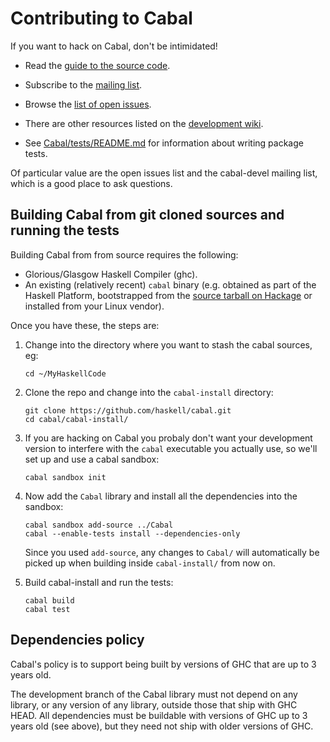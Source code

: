 Contributing to Cabal
=====================

If you want to hack on Cabal, don't be intimidated!

* Read the [guide to the source
  code](https://github.com/haskell/cabal/wiki/Source-Guide).

* Subscribe to the [mailing
  list](http://www.haskell.org/mailman/listinfo/cabal-devel).

* Browse the [list of open issues](https://github.com/haskell/cabal/issues).

* There are other resources listed on the [development
  wiki](https://github.com/haskell/cabal/wiki).

* See [Cabal/tests/README.md] for information about writing package tests.

Of particular value are the open issues list and the cabal-devel mailing
list, which is a good place to ask questions.

[Cabal/tests/README.md]: Cabal/tests/README.md

Building Cabal from git cloned sources and running the tests
------------------------------------------------------------

Building Cabal from from source requires the following:

* Glorious/Glasgow Haskell Compiler (ghc).
* An existing (relatively recent) `cabal` binary (e.g. obtained as part of the
Haskell Platform, bootstrapped from the
[source tarball on Hackage](http://hackage.haskell.org/package/cabal-install) or
installed from your Linux vendor).

Once you have these, the steps are:

1. Change into the directory where you want to stash the cabal sources, eg:
    ```
    cd ~/MyHaskellCode
    ```

2. Clone the repo and change into the `cabal-install` directory:

    ```
    git clone https://github.com/haskell/cabal.git
    cd cabal/cabal-install/
    ```

3. If you are hacking on Cabal you probaly don't want your development version
to interfere with the `cabal` executable you actually use, so we'll set up and
use a cabal sandbox:

    ```
    cabal sandbox init
    ```

4. Now add the `Cabal` library and install all the dependencies into the sandbox:

    ```
    cabal sandbox add-source ../Cabal
    cabal --enable-tests install --dependencies-only
    ```
    Since you used `add-source`, any changes to `Cabal/` will automatically be
    picked up when building inside `cabal-install/` from now on.


5. Build cabal-install and run the tests:

    ```
    cabal build
    cabal test
    ```

Dependencies policy
-------------------

Cabal's policy is to support being built by versions of GHC that are up
to 3 years old.

The development branch of the Cabal library must not depend on any library,
or any version of any library, outside those that ship with GHC HEAD. All
dependencies must be buildable with versions of GHC up to 3 years old
(see above), but they need not ship with older versions of GHC.
